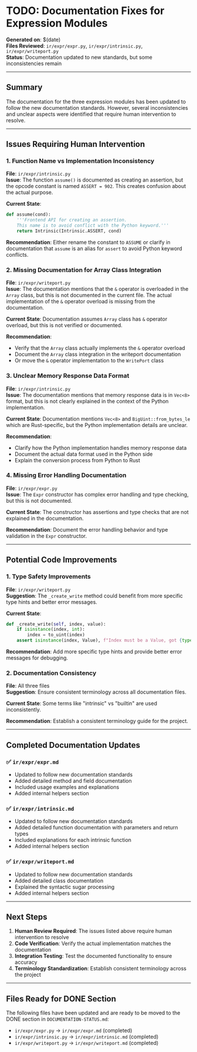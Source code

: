 # TODO: Documentation Fixes for Expression Modules

**Generated on**: $(date)  
**Files Reviewed**: `ir/expr/expr.py`, `ir/expr/intrinsic.py`, `ir/expr/writeport.py`  
**Status**: Documentation updated to new standards, but some inconsistencies remain

---

## Summary

The documentation for the three expression modules has been updated to follow the new documentation standards. However, several inconsistencies and unclear aspects were identified that require human intervention to resolve.

---

## Issues Requiring Human Intervention

### 1. Function Name vs Implementation Inconsistency

**File**: `ir/expr/intrinsic.py`  
**Issue**: The function `assume()` is documented as creating an assertion, but the opcode constant is named `ASSERT = 902`. This creates confusion about the actual purpose.

**Current State**:
```python
def assume(cond):
    '''Frontend API for creating an assertion.
    This name is to avoid conflict with the Python keyword.'''
    return Intrinsic(Intrinsic.ASSERT, cond)
```

**Recommendation**: Either rename the constant to `ASSUME` or clarify in documentation that `assume` is an alias for `assert` to avoid Python keyword conflicts.

### 2. Missing Documentation for Array Class Integration

**File**: `ir/expr/writeport.py`  
**Issue**: The documentation mentions that the `&` operator is overloaded in the `Array` class, but this is not documented in the current file. The actual implementation of the `&` operator overload is missing from the documentation.

**Current State**: Documentation assumes `Array` class has `&` operator overload, but this is not verified or documented.

**Recommendation**: 
- Verify that the `Array` class actually implements the `&` operator overload
- Document the `Array` class integration in the writeport documentation
- Or move the `&` operator implementation to the `WritePort` class

### 3. Unclear Memory Response Data Format

**File**: `ir/expr/intrinsic.py`  
**Issue**: The documentation mentions that memory response data is in `Vec<8>` format, but this is not clearly explained in the context of the Python implementation.

**Current State**: Documentation mentions `Vec<8>` and `BigUint::from_bytes_le` which are Rust-specific, but the Python implementation details are unclear.

**Recommendation**: 
- Clarify how the Python implementation handles memory response data
- Document the actual data format used in the Python side
- Explain the conversion process from Python to Rust

### 4. Missing Error Handling Documentation

**File**: `ir/expr/expr.py`  
**Issue**: The `Expr` constructor has complex error handling and type checking, but this is not documented.

**Current State**: The constructor has assertions and type checks that are not explained in the documentation.

**Recommendation**: Document the error handling behavior and type validation in the `Expr` constructor.

---

## Potential Code Improvements

### 1. Type Safety Improvements

**File**: `ir/expr/writeport.py`  
**Suggestion**: The `_create_write` method could benefit from more specific type hints and better error messages.

**Current State**:
```python
def _create_write(self, index, value):
    if isinstance(index, int):
        index = to_uint(index)
    assert isinstance(index, Value), f"Index must be a Value, got {type(index)}"
```

**Recommendation**: Add more specific type hints and provide better error messages for debugging.

### 2. Documentation Consistency

**File**: All three files  
**Suggestion**: Ensure consistent terminology across all documentation files.

**Current State**: Some terms like "intrinsic" vs "builtin" are used inconsistently.

**Recommendation**: Establish a consistent terminology guide for the project.

---

## Completed Documentation Updates

### ✅ `ir/expr/expr.md`
- Updated to follow new documentation standards
- Added detailed method and field documentation
- Included usage examples and explanations
- Added internal helpers section

### ✅ `ir/expr/intrinsic.md`
- Updated to follow new documentation standards
- Added detailed function documentation with parameters and return types
- Included explanations for each intrinsic function
- Added internal helpers section

### ✅ `ir/expr/writeport.md`
- Updated to follow new documentation standards
- Added detailed class documentation
- Explained the syntactic sugar processing
- Added internal helpers section

---

## Next Steps

1. **Human Review Required**: The issues listed above require human intervention to resolve
2. **Code Verification**: Verify the actual implementation matches the documentation
3. **Integration Testing**: Test the documented functionality to ensure accuracy
4. **Terminology Standardization**: Establish consistent terminology across the project

---

## Files Ready for DONE Section

The following files have been updated and are ready to be moved to the DONE section in `DOCUMENTATION-STATUS.md`:

- `ir/expr/expr.py` → `ir/expr/expr.md` (completed)
- `ir/expr/intrinsic.py` → `ir/expr/intrinsic.md` (completed)  
- `ir/expr/writeport.py` → `ir/expr/writeport.md` (completed)
